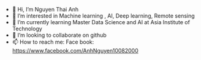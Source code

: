 - 👋 Hi, I’m Nguyen Thai Anh
- 👀 I’m interested in Machine learning , AI, Deep learning, Remote sensing
- 🌱 I’m currently learning Master Data Science and AI at Asia Institute of Technology
- 💞️ I’m looking to collaborate on github
- 📫 How to reach me: Face book: https://www.facebook.com/AnhNguyen10082000

<!---
anhnguyen1008/anhnguyen1008 is a ✨ special ✨ repository because its `README.md` (this file) appears on your GitHub profile.
You can click the Preview link to take a look at your changes.
--->
